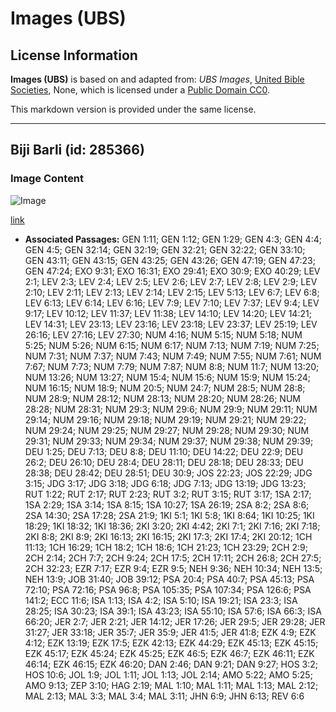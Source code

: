 # Images (UBS)

## License Information

**Images (UBS)** is based on and adapted from: _UBS Images_, [United Bible Societies](https://unitedbiblesocieties.org/), None, which is licensed under a [Public Domain CC0](https://creativecommons.org/public-domain/cc0/).

This markdown version is provided under the same license.



--------------------------------

## Biji Barli (id: 285366)

### Image Content

![Image](https://cdn.aquifer.bible/aquifer-content/resources/Media/WEB-0056_barley_grain.jpg)

[link](https://cdn.aquifer.bible/aquifer-content/resources/Media/WEB-0056_barley_grain.jpg)

* **Associated Passages:** GEN 1:11; GEN 1:12; GEN 1:29; GEN 4:3; GEN 4:4; GEN 4:5; GEN 32:14; GEN 32:19; GEN 32:21; GEN 32:22; GEN 33:10; GEN 43:11; GEN 43:15; GEN 43:25; GEN 43:26; GEN 47:19; GEN 47:23; GEN 47:24; EXO 9:31; EXO 16:31; EXO 29:41; EXO 30:9; EXO 40:29; LEV 2:1; LEV 2:3; LEV 2:4; LEV 2:5; LEV 2:6; LEV 2:7; LEV 2:8; LEV 2:9; LEV 2:10; LEV 2:11; LEV 2:13; LEV 2:14; LEV 2:15; LEV 5:13; LEV 6:7; LEV 6:8; LEV 6:13; LEV 6:14; LEV 6:16; LEV 7:9; LEV 7:10; LEV 7:37; LEV 9:4; LEV 9:17; LEV 10:12; LEV 11:37; LEV 11:38; LEV 14:10; LEV 14:20; LEV 14:21; LEV 14:31; LEV 23:13; LEV 23:16; LEV 23:18; LEV 23:37; LEV 25:19; LEV 26:16; LEV 27:16; LEV 27:30; NUM 4:16; NUM 5:15; NUM 5:18; NUM 5:25; NUM 5:26; NUM 6:15; NUM 6:17; NUM 7:13; NUM 7:19; NUM 7:25; NUM 7:31; NUM 7:37; NUM 7:43; NUM 7:49; NUM 7:55; NUM 7:61; NUM 7:67; NUM 7:73; NUM 7:79; NUM 7:87; NUM 8:8; NUM 11:7; NUM 13:20; NUM 13:26; NUM 13:27; NUM 15:4; NUM 15:6; NUM 15:9; NUM 15:24; NUM 16:15; NUM 18:9; NUM 20:5; NUM 24:7; NUM 28:5; NUM 28:8; NUM 28:9; NUM 28:12; NUM 28:13; NUM 28:20; NUM 28:26; NUM 28:28; NUM 28:31; NUM 29:3; NUM 29:6; NUM 29:9; NUM 29:11; NUM 29:14; NUM 29:16; NUM 29:18; NUM 29:19; NUM 29:21; NUM 29:22; NUM 29:24; NUM 29:25; NUM 29:27; NUM 29:28; NUM 29:30; NUM 29:31; NUM 29:33; NUM 29:34; NUM 29:37; NUM 29:38; NUM 29:39; DEU 1:25; DEU 7:13; DEU 8:8; DEU 11:10; DEU 14:22; DEU 22:9; DEU 26:2; DEU 26:10; DEU 28:4; DEU 28:11; DEU 28:18; DEU 28:33; DEU 28:38; DEU 28:42; DEU 28:51; DEU 30:9; JOS 22:23; JOS 22:29; JDG 3:15; JDG 3:17; JDG 3:18; JDG 6:18; JDG 7:13; JDG 13:19; JDG 13:23; RUT 1:22; RUT 2:17; RUT 2:23; RUT 3:2; RUT 3:15; RUT 3:17; 1SA 2:17; 1SA 2:29; 1SA 3:14; 1SA 8:15; 1SA 10:27; 1SA 26:19; 2SA 8:2; 2SA 8:6; 2SA 14:30; 2SA 17:28; 2SA 21:9; 1KI 5:1; 1KI 5:8; 1KI 8:64; 1KI 10:25; 1KI 18:29; 1KI 18:32; 1KI 18:36; 2KI 3:20; 2KI 4:42; 2KI 7:1; 2KI 7:16; 2KI 7:18; 2KI 8:8; 2KI 8:9; 2KI 16:13; 2KI 16:15; 2KI 17:3; 2KI 17:4; 2KI 20:12; 1CH 11:13; 1CH 16:29; 1CH 18:2; 1CH 18:6; 1CH 21:23; 1CH 23:29; 2CH 2:9; 2CH 2:14; 2CH 7:7; 2CH 9:24; 2CH 17:5; 2CH 17:11; 2CH 26:8; 2CH 27:5; 2CH 32:23; EZR 7:17; EZR 9:4; EZR 9:5; NEH 9:36; NEH 10:34; NEH 13:5; NEH 13:9; JOB 31:40; JOB 39:12; PSA 20:4; PSA 40:7; PSA 45:13; PSA 72:10; PSA 72:16; PSA 96:8; PSA 105:35; PSA 107:34; PSA 126:6; PSA 141:2; ECC 11:6; ISA 1:13; ISA 4:2; ISA 5:10; ISA 19:21; ISA 23:3; ISA 28:25; ISA 30:23; ISA 39:1; ISA 43:23; ISA 55:10; ISA 57:6; ISA 66:3; ISA 66:20; JER 2:7; JER 2:21; JER 14:12; JER 17:26; JER 29:5; JER 29:28; JER 31:27; JER 33:18; JER 35:7; JER 35:9; JER 41:5; JER 41:8; EZK 4:9; EZK 4:12; EZK 13:19; EZK 17:5; EZK 42:13; EZK 44:29; EZK 45:13; EZK 45:15; EZK 45:17; EZK 45:24; EZK 45:25; EZK 46:5; EZK 46:7; EZK 46:11; EZK 46:14; EZK 46:15; EZK 46:20; DAN 2:46; DAN 9:21; DAN 9:27; HOS 3:2; HOS 10:6; JOL 1:9; JOL 1:11; JOL 1:13; JOL 2:14; AMO 5:22; AMO 5:25; AMO 9:13; ZEP 3:10; HAG 2:19; MAL 1:10; MAL 1:11; MAL 1:13; MAL 2:12; MAL 2:13; MAL 3:3; MAL 3:4; MAL 3:11; JHN 6:9; JHN 6:13; REV 6:6

